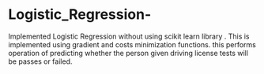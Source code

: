 # Logistic_Regression-
Implemented Logistic Regression  without using scikit learn library .
This is implemented using gradient and costs minimization functions.
this performs operation of predicting whether the person given driving license tests will be passes or failed.
